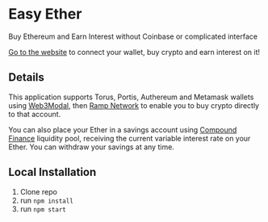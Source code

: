 # Easy Ether

Buy Ethereum and Earn Interest without Coinbase or complicated interface

[Go to the website](https://alexroan.github.io/easy-ether/) to connect your wallet, buy crypto and earn interest on it!

## Details

This application supports Torus, Portis, Authereum and Metamask wallets using [Web3Modal](https://github.com/Web3Modal/web3modal), then [Ramp Network](https://instant.ramp.network/) to enable you to buy crypto directly to that account.

You can also place your Ether in a savings account using [Compound Finance](https://compound.finance) liquidity pool, receiving the current variable interest rate on your Ether. You can withdraw your savings at any time.

## Local Installation

1. Clone repo
2. run `npm install`
3. run `npm start`
